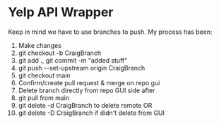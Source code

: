# Yelp API Wrapper

Keep in mind we have to use branches to push. My process has been:

1. Make changes  
2. git checkout -b CraigBranch  
3. git add ., git commit -m "added stuff"  
4. git push --set-upstream origin CraigBranch  
5. git checkout main  
6. Confirm/create pull request & merge on repo gui  
7. Delete branch directly from repo GUI side after  
8. git pull     from main  
9. git delete -d CraigBranch     to delete remote OR  
10. git delete -D CraigBranch     if didn't delete from GUI
